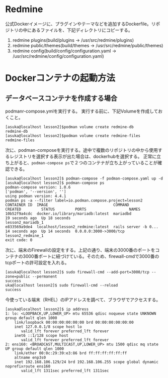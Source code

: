 # Redmine
公式Dockerイメージに、プラグインやテーマなどを追加するDockerfile。リポジトリの中にあるファイルを、下記ディレクトリにコピーする。
1. redmine plugins(build/plugins -> /usr/src/redmine/plugins)
1. redmine public/themes(build/themes -> /usr/src/redmine/public/themes)
1. redmine config(build/config/configuration.yaml -> /usr/src/redmine/config/configuration.yaml)


# Dockerコンテナの起動方法
## データベースコンテナを作成する場合
podmanr-compose.ymlを実行する。
実行する前に、下記Volumeを作成しておくこと。

```
[asuka@localhost lesson2]$podman volume create redmine-db
redmine-db
[asuka@localhost lesson2]$podman volume create redmine-files
redmine-files
```

次に、podman-composeを実行する。途中で複数のリポジトリの中から使用するレジストリを選択する表示が出た場合は、dockerhubを選択する。
正常に立ち上がると、`podman-compose ps`で２つのコンテナが立ち上がっていることが確認できる。

```
[asuka@localhost lesson2]$ podman-compose -f podman-compose.yaml up -d
[asuka@localhost lesson2]$ podman-compose ps
podman-compose version: 1.0.6
['podman', '--version', '']
using podman version: 4.4.1
podman ps -a --filter label=io.podman.compose.project=lesson2
CONTAINER ID  IMAGE                             COMMAND               CREATED         STATUS         PORTS                   NAMES
10b52f9a4cdc  docker.io/library/mariadb:latest  mariadbd              19 seconds ago  Up 18 seconds                          lesson2_mariadb_1
e833569a9de4  localhost/lesson2_redmine:latest  rails server -b 0...  14 seconds ago  Up 14 seconds  0.0.0.0:3000->3000/tcp  lesson2_redmine_1
exit code: 0

```

次に、端末のFirewallの設定をする。上記の通り、端末の3000番のポートをコンテナの3000番ポートに紐づけている。そのため、firewall-cmdで3000番のtcpポートの許可設定を入れる。
```
[asuka@localhost lesson2]$ sudo firewall-cmd --add-port=3000/tcp --zone=public --permanent
success
uka@localhost lesson2]$ sudo firewall-cmd --reload
success
```



今使っている端末（RHEL）のIPアドレスを調べて、ブラウザでアクセスする。
```
[asuka@localhost lesson2]$ ip address
1: lo: <LOOPBACK,UP,LOWER_UP> mtu 65536 qdisc noqueue state UNKNOWN group default qlen 1000
    link/loopback 00:00:00:00:00:00 brd 00:00:00:00:00:00
    inet 127.0.0.1/8 scope host lo
       valid_lft forever preferred_lft forever
    inet6 ::1/128 scope host
       valid_lft forever preferred_lft forever
2: ens160: <BROADCAST,MULTICAST,UP,LOWER_UP> mtu 1500 qdisc mq state UP group default qlen 1000
    link/ether 00:0c:29:39:e3:86 brd ff:ff:ff:ff:ff:ff
    altname enp3s0
    inet 192.168.106.129/24 brd 192.168.106.255 scope global dynamic noprefixroute ens160
       valid_lft 1311sec preferred_lft 1311sec
```


